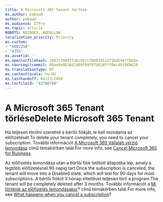 ```yaml
---
title: A Microsoft 365 Tenant törlése
ms.author: pebaum
author: pebaum
ms.audience: ITPro
ms.topic: article
ROBOTS: NOINDEX, NOFOLLOW
localization_priority: Priority
ms.custom:
- "9002250"
- "4355"
ms.assetid: ''
ms.openlocfilehash: c887c7889f7abc92ccf6603d51d71b454eff068a
ms.sourcegitcommit: 89ae9e8b36d1980f89f07b016fff0ec48f96b620
ms.translationtype: HT
ms.contentlocale: hu-HU
ms.lasthandoff: 04/23/2020
ms.locfileid: "43788740"
---
```

# <a name="delete-microsoft-365-tenant"></a><span data-ttu-id="8ae40-102">A Microsoft 365 Tenant törlése</span><span class="sxs-lookup"><span data-stu-id="8ae40-102">Delete Microsoft 365 Tenant</span></span>

<span data-ttu-id="8ae40-103">Ha teljesen törölni szeretné a bérlői fiókját, le kell mondania az előfizetését.</span><span class="sxs-lookup"><span data-stu-id="8ae40-103">To delete your tenant completely, you need to cancel your subscription.</span></span> <span data-ttu-id="8ae40-104">További információt [A Microsoft 365 Vállalati verzió lemondása](https://docs.microsoft.com/microsoft-365/commerce/subscriptions/cancel-your-subscription?view=o365-worldwide) című témakörben talál.</span><span class="sxs-lookup"><span data-stu-id="8ae40-104">For more info, see [Cancel Microsoft 365 for Business](https://docs.microsoft.com/microsoft-365/commerce/subscriptions/cancel-your-subscription?view=o365-worldwide).</span></span> 
 
<span data-ttu-id="8ae40-105">Az előfizetés lemondása után a bérlői fiók letiltott állapotba lép, amely a legtöbb előfizetésnél 90 napig tart.</span><span class="sxs-lookup"><span data-stu-id="8ae40-105">Once the subscription is canceled, the tenant will move into a Disabled state, which will last for 90 days for most subscriptions.</span></span> <span data-ttu-id="8ae40-106">A bérlői fiókot 3 hónap elteltével teljesen törli a program.</span><span class="sxs-lookup"><span data-stu-id="8ae40-106">The tenant will be completely deleted after 3 months.</span></span> <span data-ttu-id="8ae40-107">További információt a [Mi történik az előfizetés lemondásakor](https://docs.microsoft.com/microsoft-365/commerce/subscriptions/cancel-your-subscription?view=o365-worldwide#what-happens-when-you-cancel-a-subscription)? című témakörben talál.</span><span class="sxs-lookup"><span data-stu-id="8ae40-107">For more info, see [What happens when you cancel a subscription](https://docs.microsoft.com/microsoft-365/commerce/subscriptions/cancel-your-subscription?view=o365-worldwide#what-happens-when-you-cancel-a-subscription)?</span></span>
